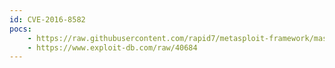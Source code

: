 ```yaml
---
id: CVE-2016-8582
pocs:
    - https://raw.githubusercontent.com/rapid7/metasploit-framework/master/modules/exploits/linux/http/alienvault_exec.rb
    - https://www.exploit-db.com/raw/40684
---
```

